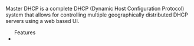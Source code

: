 Master DHCP is a complete DHCP (Dynamic Host Configuration Protocol) system that
allows for controlling multiple geographically distributed DHCP servers using a 
web based UI.

<ul>Features
  <li> 

